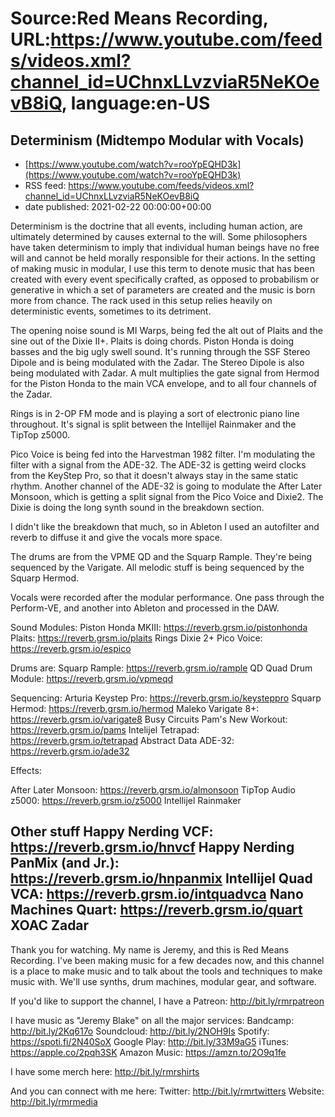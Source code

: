 # Source:Red Means Recording, URL:https://www.youtube.com/feeds/videos.xml?channel_id=UChnxLLvzviaR5NeKOevB8iQ, language:en-US

## Determinism (Midtempo Modular with Vocals)
 - [https://www.youtube.com/watch?v=rooYpEQHD3k](https://www.youtube.com/watch?v=rooYpEQHD3k)
 - RSS feed: https://www.youtube.com/feeds/videos.xml?channel_id=UChnxLLvzviaR5NeKOevB8iQ
 - date published: 2021-02-22 00:00:00+00:00

Determinism is the doctrine that all events, including human action, are ultimately determined by causes external to the will. Some philosophers have taken determinism to imply that individual human beings have no free will and cannot be held morally responsible for their actions. In the setting of making music in modular, I use this term to denote music that has been created with every event specifically crafted, as opposed to probabilism or generative in which a set of parameters are created and the music is born more from chance. The rack used in this setup relies heavily on deterministic events, sometimes to its detriment.

The opening noise sound is MI Warps, being fed the alt out of Plaits and the sine out of the Dixie II+. Plaits is doing chords. Piston Honda is doing basses and the big ugly swell sound. It's running through the SSF Stereo Dipole and is being modulated with the Zadar. The Stereo Dipole is also being modulated with Zadar. A mult multiplies the gate signal from Hermod for the Piston Honda to the main VCA envelope, and to all four channels of the Zadar.

Rings is in 2-OP FM mode and is playing a sort of electronic piano line throughout. It's signal is split between the Intellijel Rainmaker and the TipTop z5000.

Pico Voice is being fed into the Harvestman 1982 filter. I'm modulating the filter with a signal from the ADE-32. The ADE-32 is getting weird clocks from the KeyStep Pro, so that it doesn't always stay in the same static rhythm. Another channel of the ADE-32 is going to modulate the After Later Monsoon, which is getting a split signal from the Pico Voice and Dixie2. The Dixie is doing the long synth sound in the breakdown section.

I didn't like the breakdown that much, so in Ableton I used an autofilter and reverb to diffuse it and give the vocals more space.

The drums are from the VPME QD and the Squarp Rample. They're being sequenced by the Varigate. All melodic stuff is being sequenced by the Squarp Hermod.

Vocals were recorded after the modular performance. One pass through the Perform-VE, and another into Ableton and processed in the DAW.

Sound Modules: 
Piston Honda MKIII:  https://reverb.grsm.io/pistonhonda
Plaits: https://reverb.grsm.io/plaits
Rings
Dixie 2+
Pico Voice: https://reverb.grsm.io/espico

Drums are: 
Squarp Rample: https://reverb.grsm.io/rample
QD Quad Drum Module: https://reverb.grsm.io/vpmeqd

Sequencing:
Arturia Keystep Pro: https://reverb.grsm.io/keysteppro
Squarp Hermod: https://reverb.grsm.io/hermod
Maleko Varigate 8+: https://reverb.grsm.io/varigate8
Busy Circuits Pam's New Workout: https://reverb.grsm.io/pams
Intelijel Tetrapad: https://reverb.grsm.io/tetrapad
Abstract Data ADE-32: https://reverb.grsm.io/ade32

Effects: 

After Later Monsoon: https://reverb.grsm.io/almonsoon
TipTop Audio z5000: https://reverb.grsm.io/z5000
Intellijel Rainmaker

Other stuff
Happy Nerding VCF: https://reverb.grsm.io/hnvcf
Happy Nerding PanMix (and Jr.): https://reverb.grsm.io/hnpanmix 
Intellijel Quad VCA: https://reverb.grsm.io/intquadvca
Nano Machines Quart: https://reverb.grsm.io/quart
XOAC Zadar
------------------------------------
Thank you for watching. My name is Jeremy, and this is Red Means Recording. I've been making music for a few decades now, and this channel is a place to make music and to talk about the tools and techniques to make music with. We'll use synths, drum machines, modular gear, and software. 

If you'd like to support the channel, I have a Patreon:  http://bit.ly/rmrpatreon

I have music as "Jeremy Blake" on all the major services: 
Bandcamp: http://bit.ly/2Kq617o
Soundcloud: http://bit.ly/2NOH9Is
Spotify: https://spoti.fi/2N40SoX
Google Play: http://bit.ly/33M9aG5
iTunes: https://apple.co/2pqh3SK
Amazon Music: https://amzn.to/2O9q1fe

I have some merch here: http://bit.ly/rmrshirts

And you can connect with me here: 
Twitter: http://bit.ly/rmrtwitters
Website: http://bit.ly/rmrmedia

